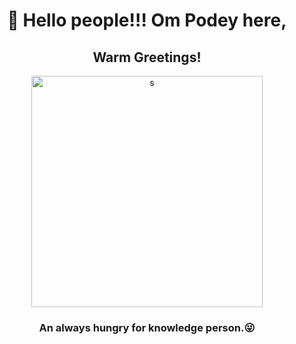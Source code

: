 <h1 align="center">👋 Hello people!!! Om Podey here,</h1>
<h2 align="center"> Warm Greetings!</h2>
<p align="center">
        <a href="https://www.google.com" target="_blank">
     <img  src="https://user-images.githubusercontent.com/84179156/133618156-57909dbc-e9cb-4aee-8ab7-9035bac5b712.jpg" width=370  alt="s">
    </a>
    </p>
<h3 align="center"> An always hungry for knowledge person.😜</h3>
